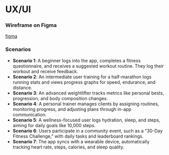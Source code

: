 # UX/UI

### Wireframe on Figma

[figma](https://www.figma.com/design/Yp6EuIm82MGEAEMGjWhw0w/Latte-Fitness-App?node-id=0-1&t=YwbXUNTO46SttfmE-1)

### Scenarios

- **Scenario 1**: A beginner logs into the app, completes a fitness questionnaire, and receives a suggested workout routine. They log their workout and receive feedback.
- **Scenario 2**: An intermediate user training for a half-marathon logs running stats and views progress graphs for speed, endurance, and distance.
- **Scenario 3**: An advanced weightlifter tracks metrics like personal bests, progression, and body composition changes.
- **Scenario 4**: A personal trainer manages clients by assigning routines, monitoring progress, and adjusting plans through in-app communication.
- **Scenario 5**: A wellness-focused user logs hydration, sleep, and steps, aiming for daily goals like 10,000 steps.
- **Scenario 6**: Users participate in a community event, such as a "30-Day Fitness Challenge," with daily tasks and leaderboard rankings.
- **Scenario 7**: The app syncs with a wearable device, automatically tracking heart rate, steps, calories, and sleep quality.
